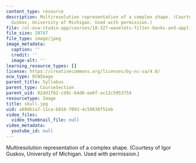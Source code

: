 ```yaml
---
content_type: resource
description: Multiresolution representation of a complex shape. (Courtesy of Igor
  Guskov, University of Michigan. Used with permission.)
file: /ol-ocw-studio-app/courses/18-327-wavelets-filter-banks-and-applications-spring-2003/a80db1a711cab016f0934c59630f51eb_skull.jpg
file_size: 28747
file_type: image/jpeg
image_metadata:
  caption: ''
  credit: ''
  image-alt: ''
learning_resource_types: []
license: https://creativecommons.org/licenses/by-nc-sa/4.0/
ocw_type: OCWImage
parent_title: Syllabus
parent_type: CourseSection
parent_uid: 02dd1f62-cd9c-64d0-ea6f-ac12c5953754
resourcetype: Image
title: skull.jpg
uid: a80db1a7-11ca-b016-f093-4c59630f51eb
video_files:
  video_thumbnail_file: null
video_metadata:
  youtube_id: null
---
```

Multiresolution representation of a complex shape. (Courtesy of Igor Guskov, University of Michigan. Used with permission.)